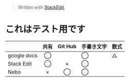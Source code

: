


> Written with [StackEdit](https://stackedit.io/).
>
# これはテスト用です

|  | 共有| Git Hub | 手書き文字| 数式|
|:--|:--:| :--:| -- |-- |
| google docs |◯ || ◯| △|
| Stack Edit |◯ | ×| ◯ | 
| Nebo | × | ◯ | ◯ | 
<!--stackedit_data:
eyJoaXN0b3J5IjpbLTg4Nzg2NDg0OSwtMTI1NzAzNTM4OF19
-->